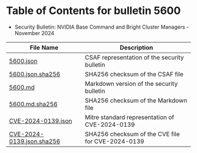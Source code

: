 # Table of Contents for bulletin 5600

 - Security Bulletin: NVIDIA Base Command and Bright Cluster Managers - November 2024

| File Name | Description |
|-----------|-------------|
| [5600.json](5600.json) | CSAF representation of the security bulletin |
| [5600.json.sha256](5600.json.sha256) | SHA256 checksum of the CSAF file |
| [5600.md](5600.md) | Markdown version of the security bulletin |
| [5600.md.sha256](5600.md.sha256) | SHA256 checksum of the Markdown file |
| [CVE-2024-0139.json](CVE-2024-0139.json) | Mitre standard representation of CVE-2024-0139 |
| [CVE-2024-0139.json.sha256](CVE-2024-0139.json.sha256) | SHA256 checksum of the CVE file for CVE-2024-0139 |
